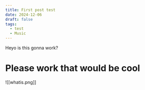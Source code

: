 ```yaml
---
title: First post test
date: 2024-12-06
draft: false
tags:
  - test
  - Music
---
```


Heyo is this gonna work?
# Please work that would be cool

![[whatis.png]]